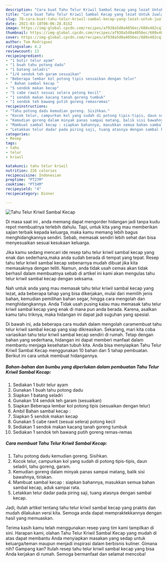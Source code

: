```yaml
---
description: "Cara buat Tahu Telur Kriwil Sambal Kecap yang lezat Untuk Jualan"
title: "Cara buat Tahu Telur Kriwil Sambal Kecap yang lezat Untuk Jualan"
slug: 78-cara-buat-tahu-telur-kriwil-sambal-kecap-yang-lezat-untuk-jualan
date: 2021-03-18T06:06:28.815Z
image: https://img-global.cpcdn.com/recipes/af938a5d0a4056ec/680x482cq70/tahu-telur-kriwil-sambal-kecap-foto-resep-utama.jpg
thumbnail: https://img-global.cpcdn.com/recipes/af938a5d0a4056ec/680x482cq70/tahu-telur-kriwil-sambal-kecap-foto-resep-utama.jpg
cover: https://img-global.cpcdn.com/recipes/af938a5d0a4056ec/680x482cq70/tahu-telur-kriwil-sambal-kecap-foto-resep-utama.jpg
author: Tom Rodriguez
ratingvalue: 4.2
reviewcount: 13
recipeingredient:
- "1 butir telur ayam"
- "1 buah tahu potong dadu"
- "1 batang seladri"
- "1/4 sendok teh garam sesuaikan"
- "Beberapa lembar kol potong tipis sesuaikan dengan telur"
- " Bahan sambal kecap "
- "5 sendok makan kecap"
- "5 cabe rawit sesuai selera potong kecil"
- "1 sendok makan kacang tanah goreng tumbuk"
- "1 sendok teh bawang putih goreng remasremas"
recipeinstructions:
- "Tahu potong dadu kemudian goreng. Sisihkan."
- "Kocok telur, campurkan kol yang sudah di potong tipis-tipis, daun seladri, tahu goreng, garam."
- "Kemudian goreng dalam minyak panas sampai matang, balik sisi bawahnya, tiriskan."
- "Mambuat sambal kecap : siapkan bahannya, masukkan semua bahan sambal kecap, aduk sampai rata."
- "Letakkan telur dadar pada piring saji, tuang atasnya dengan sambal kecap."
categories:
- Resep
tags:
- tahu
- telur
- kriwil

katakunci: tahu telur kriwil 
nutrition: 226 calories
recipecuisine: Indonesian
preptime: "PT27M"
cooktime: "PT34M"
recipeyield: "4"
recipecategory: Dinner

---
```



![Tahu Telur Kriwil Sambal Kecap](https://img-global.cpcdn.com/recipes/af938a5d0a4056ec/680x482cq70/tahu-telur-kriwil-sambal-kecap-foto-resep-utama.jpg)

Di masa  saat ini , anda memang dapat mengorder hidangan jadi tanpa kudu repot membuatnya terlebih dahulu. Tapi, untuk kita yang mau memberikan sajian terbaik kepada keluarga, maka kamu memang lebih bagus menghidangkannya sendiri. Sebab, memasak sendiri lebih sehat dan bisa menyesuaikan sesuai kesukaan keluarga.

Jika kamu sedang mencari ide resep tahu telur kriwil sambal kecap yang enak dan sederhana,maka anda sudah berada di tempat yang tepat. Resep tahu telur kriwil sambal kecap  sebenarnya mudah dibuat jika kita memasaknya dengan teliti. Namun, anda tidak usah cemas akan tidak berhasil dalam membuatnya 
sebab di artikel ini kami akan mengulas tahu telur kriwil sambal kecap dengan seksama.  



Nah untuk anda yang mau memasak tahu telur kriwil sambal kecap yang lezat, ada beberapa tahap yang bisa dikerjakan, mulai dari memilih jenis bahan, kemudian pemilihan bahan segar, hingga cara mengolah dan menghidangkannya. Anda Tidak usah pusing kalau mau memasak tahu telur kriwil sambal kecap yang enak di mana pun anda berada. Karena, asalkan kamu  tahu triknya, maka hidangan ini dapat jadi suguhan yang spesial.

Di bawah ini, ada beberapa cara mudah dalam mengolah caramembuat tahu telur kriwil sambal kecap yang siap dikreasikan. Sekarang, mari kita coba variasikan tahu telur kriwil sambal kecap sendiri di rumah. Tetap dengan bahan yang sederhana, hidangan ini dapat memberi manfaat dalam membantu menjaga kesehatan tubuh kita. Anda bisa menyiapkan Tahu Telur Kriwil Sambal Kecap menggunakan 10 bahan dan 5 tahap pembuatan. Berikut ini cara untuk membuat hidangannya.

<!--inarticleads1-->

##### Bahan-bahan dan bumbu yang diperlukan dalam pembuatan Tahu Telur Kriwil Sambal Kecap:

1. Sediakan 1 butir telur ayam
1. Gunakan 1 buah tahu potong dadu
1. Siapkan 1 batang seladri
1. Gunakan 1/4 sendok teh garam (sesuaikan)
1. Siapkan Beberapa lembar kol potong tipis (sesuaikan dengan telur)
1. Ambil  Bahan sambal kecap :
1. Siapkan 5 sendok makan kecap
1. Gunakan 5 cabe rawit (sesuai selera) potong kecil
1. Sediakan 1 sendok makan kacang tanah goreng tumbuk
1. Sediakan 1 sendok teh bawang putih goreng remas-remas




<!--inarticleads2-->

##### Cara membuat Tahu Telur Kriwil Sambal Kecap:

1. Tahu potong dadu kemudian goreng. Sisihkan.
1. Kocok telur, campurkan kol yang sudah di potong tipis-tipis, daun seladri, tahu goreng, garam.
1. Kemudian goreng dalam minyak panas sampai matang, balik sisi bawahnya, tiriskan.
1. Mambuat sambal kecap : siapkan bahannya, masukkan semua bahan sambal kecap, aduk sampai rata.
1. Letakkan telur dadar pada piring saji, tuang atasnya dengan sambal kecap.




Jadi, itulah artikel tentang  tahu telur kriwil sambal kecap  yang praktis dan mudah dilakukan versi kita. Semoga anda dapat mempraktekkannya dengan hasil yang memuaskan. 

Terima kasih kamu telah menggunakan resep yang tim kami tampilkan di sini. Harapan kami, olahan  Tahu Telur Kriwil Sambal Kecap yang mudah di atas dapat membantu Anda menyiapkan masakan yang sedap untuk keluarga/teman maupun menjadi inspirasi dalam berbisnis kuliner. Gimana nih? Gampang kan? Itulah resep tahu telur kriwil sambal kecap yang bisa Anda kerjakan di rumah. Semoga bermanfaat dan selamat mencoba!

